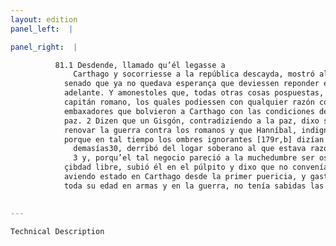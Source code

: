 ```yaml
---
layout: edition
panel_left:  |

panel_right:  |

          81.1 Desdende, llamado qu’él legasse a
              Carthago y socorriesse a la república descayda, mostró al
            senado que ya no quedava esperança que deviessen reponder en las armas en lo de
            adelante. Y amonestoles que, todas otras cosas pospuestas, embiassen embaxadores al
            capitán romano, los quales podiessen con qualquier razón concluyr paz. Embiaron diez
            embaxadores que bolvieron a Carthago con las condiciones de la
            paz. 2 Dizen que un Gisgón, contradiziendo a la paz, dixo su parecer de
            renovar la guerra contra los romanos y que Hanníbal, indignado
            porque en tal tiempo los ombres ignorantes [179r,b] dizían tales
              demasías30, derribó del logar soberano al que estava razonando;
              3 y, porqu’el tal negocio pareció a la muchedumbre ser osado e indigno de
            çibdad libre, subió él en el púlpito y dixo que no convenía indignarse, pues él, no
            aviendo estado en Carthago desde la primer puericia, y gastada
            toda su edad en armas y en la guerra, no tenía sabidas las costumbres de la çibdad.
        

---
```



    Technical Description
